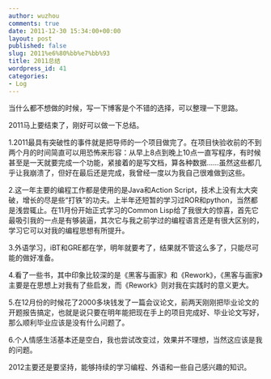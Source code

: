 ```yaml
---
author: wuzhou
comments: true
date: 2011-12-30 15:34:00+00:00
layout: post
published: false
slug: 2011%e6%80%bb%e7%bb%93
title: 2011总结
wordpress_id: 41
categories:
- Log
---
```


当什么都不想做的时候，写一下博客是个不错的选择，可以整理一下思路。

2011马上要结束了，刚好可以做一下总结。

1.2011最具有突破性的事件就是把导师的一个项目做完了。在项目快验收前的不到两个月的时间简直可以用恐怖来形容：从早上8点到晚上10点一直写程序，有时候甚至是一天就要完成一个功能，紧接着的是写文档，算各种数据……虽然这些都几乎让我崩溃了，但好在最后还是完成，我曾经一度以为我自己很难做到这些。

2.这一年主要的编程工作都是使用的是Java和Action Script，技术上没有太大突破，增长的尽是些“打铁”的功夫。上半年还短暂的学习过ROR和python，当然都是浅尝辄止。在11月份开始正式学习的Common Lisp给了我很大的惊喜，首先它最吸引我的一点是有够装逼，其次它与我之前学过的编程语言还是有很大区别的，学习它可以对我的编程思想有所提升。

3.外语学习，iBT和GRE都在学，明年就要考了，结果就不管这么多了，只能尽可能的做好准备。

4.看了一些书，其中印象比较深的是《黑客与画家》和《Rework》，《黑客与画家》主要是在思想上对我有了些启发，而《Rework》则对我在实践时的意义更大。

5.在12月份的时候花了2000多块钱发了一篇会议论文，前两天刚刚把毕业论文的开题报告搞定，也就是说只要在明年能把现在手上的项目完成好、毕业论文写好，那么顺利毕业应该是没有什么问题了。

6.个人情感生活基本还是空白，我也尝试改变过，效果并不理想，当然这应该是我的问题。

2012主要还是要坚持，能够持续的学习编程、外语和一些自己感兴趣的知识。



